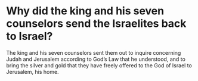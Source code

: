 # Why did the king and his seven counselors send the Israelites back to Israel?

The king and his seven counselors sent them out to inquire concerning Judah and Jerusalem according to God’s Law that he understood, and to bring the silver and gold that they have freely offered to the God of Israel to Jerusalem, his home.
